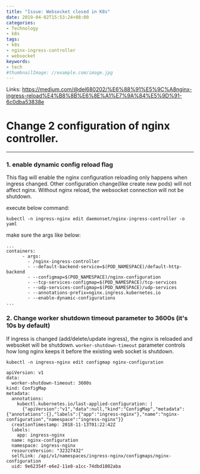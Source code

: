 ```yaml
---
title: "Issue: Websocket closed in K8s"
date: 2019-04-02T15:53:24+08:00
categories:
- Technology
- k8s
tags:
- k8s
- nginx-ingress-controller
- websocket
keywords:
- tech
#thumbnailImage: //example.com/image.jpg
---
```


<!--more-->
Links: https://medium.com/@del680202/%E6%88%91%E5%9C%A8nginx-ingress-reload%E4%B8%8B%E6%8E%A1%E7%9A%84%E5%9D%91-6c0dba53838e


# Change 2 configuration of nginx controller.
---
### 1. enable dynamic config reload flag
This flag will enable the nginx configuration reloading only happens when ingress changed. Other configuration change(like create new pods) will not affect nginx. Without nginx reload,  the websocket connection will not be shutdown.

execute below command:
```
kubectl -n ingress-nginx edit daemonset/nginx-ingress-controller -o yaml
```
make sure the args like below:

```
...
containers:
      - args:
        - /nginx-ingress-controller
        - --default-backend-service=$(POD_NAMESPACE)/default-http-backend
        - --configmap=$(POD_NAMESPACE)/nginx-configuration
        - --tcp-services-configmap=$(POD_NAMESPACE)/tcp-services
        - --udp-services-configmap=$(POD_NAMESPACE)/udp-services
        - --annotations-prefix=nginx.ingress.kubernetes.io
        - --enable-dynamic-configurations
...
```

### 2. Change worker shutdown timeout parameter to 3600s (it's 10s by default)

If ingress is changed (add/delete/update ingress), the nginx is reloaded and websoket will be shutdown. `worker-shutdown-timeout` parameter controls how long nginx keeps it before the existing web socket is shutdown.  

```
kubectl -n ingress-nginx edit configmap nginx-configuration

apiVersion: v1
data:
  worker-shutdown-timeout: 3600s
kind: ConfigMap
metadata:
  annotations:
    kubectl.kubernetes.io/last-applied-configuration: |
      {"apiVersion":"v1","data":null,"kind":"ConfigMap","metadata":{"annotations":{},"labels":{"app":"ingress-nginx"},"name":"nginx-configuration","namespace":"ingress-nginx"}}
  creationTimestamp: 2018-11-13T01:22:42Z
  labels:
    app: ingress-nginx
  name: nginx-configuration
  namespace: ingress-nginx
  resourceVersion: "32327432"
  selfLink: /api/v1/namespaces/ingress-nginx/configmaps/nginx-configuration
  uid: 9e62354f-e6e2-11e8-a1cc-74dbd1802aba

```
